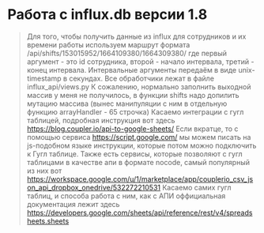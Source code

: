 # Работа с influx.db версии 1.8
> Для того, чтобы получить данные из influx для сотрудников и их времени работы используем маршрут формата 
/api/shifts/153015952/1664109380/1664309380/ где первый аргумент - это id сотрудника, второй - начало интервала, третий - конец интервала. Интервальные аргументы передаём в виде unix-timestamp в секундах.
> Все обработчики лежат в файле influx_api/views.py
> К сожалению, нормально заполнить выходной массив у меня не получилось, в функции shifts надо допилить мутацию массива (вынес манипуляции с ним в отдельную функцию arrayHandler - 65 строчка)
> Касаемо интеграции с гугл таблицей, подробная инструкция вот здесь https://blog.coupler.io/api-to-google-sheets/
> Если вкратце, то с помощью сервиса https://script.google.com/ мы можем писать на js-подобном языке инструкции, которые потом можно подключить к Гугл таблице.
> Также есть сервисы, которые позволяют с гугл таблицами в качестве апи в формате nocode, самый популярный из них вот https://workspace.google.com/u/1/marketplace/app/couplerio_csv_json_api_dropbox_onedrive/532272210531
> Касаемо самих гугл таблиц, и способа работа с ним, как с АПИ оффициальная документация лежит здесь https://developers.google.com/sheets/api/reference/rest/v4/spreadsheets.sheets